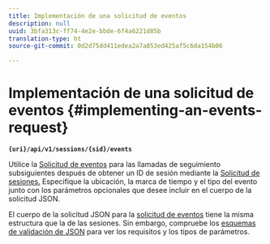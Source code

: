 ```yaml
---
title: Implementación de una solicitud de eventos
description: null
uuid: 3bfa313c-ff74-4e2e-bbde-6f4a6221d85b
translation-type: ht
source-git-commit: 0d2d75dd411edea2a7a853ed425af5c6da154b06

---
```



# Implementación de una solicitud de eventos {#implementing-an-events-request}

**`{uri}/api/v1/sessions/{sid}/events`**

Utilice la [Solicitud de eventos](/help/media-collection-api/mc-api-ref/mc-api-events-req.md) para las llamadas de seguimiento subsiguientes después de obtener un ID de sesión mediante la [Solicitud de sesiones.](/help/media-collection-api/mc-api-ref/mc-api-sessions-req.md) Especifique la ubicación, la marca de tiempo y el tipo del evento junto con los parámetros opcionales que desee incluir en el cuerpo de la solicitud JSON.

El cuerpo de la solicitud JSON para la [solicitud de eventos](/help/media-collection-api/mc-api-ref/mc-api-events-req.md) tiene la misma estructura que la de las sesiones. Sin embargo, compruebe los [esquemas de validación de JSON](/help/media-collection-api/mc-api-ref/mc-api-json-validation.md) para ver los requisitos y los tipos de parámetros.
